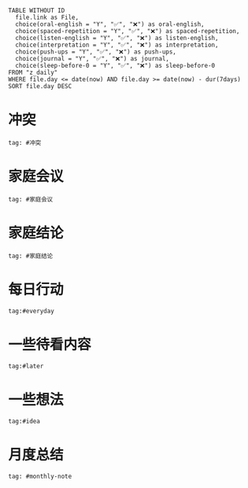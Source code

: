 ```dataview
TABLE WITHOUT ID
  file.link as File,
  choice(oral-english = "Y", "✅", "❌") as oral-english,
  choice(spaced-repetition = "Y", "✅", "❌") as spaced-repetition,
  choice(listen-english = "Y", "✅", "❌") as listen-english,
  choice(interpretation = "Y", "✅", "❌") as interpretation,
  choice(push-ups = "Y", "✅", "❌") as push-ups,
  choice(journal = "Y", "✅", "❌") as journal,
  choice(sleep-before-0 = "Y", "✅", "❌") as sleep-before-0
FROM "z_daily"
WHERE file.day <= date(now) AND file.day >= date(now) - dur(7days)
SORT file.day DESC
```

# 冲突
```query
tag: #冲突
```

# 家庭会议
```query
tag: #家庭会议 
```
# 家庭结论
```query
tag: #家庭结论 
```

# 每日行动
```query
tag:#everyday
```

# 一些待看内容
```query
tag:#later
```

# 一些想法
```query
tag:#idea
```

# 月度总结
```query
tag: #monthly-note 
```
